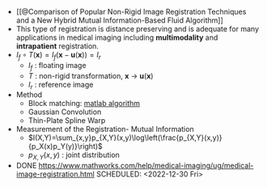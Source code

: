 - [[@Comparison of Popular Non-Rigid Image Registration Techniques and a New Hybrid Mutual Information-Based Fluid Algorithm]]
- This type of registration is distance preserving and is adequate for many applications in medical imaging including **multimodality** and **intrapatient** registration.
- $I_{f} \circ T(\mathbf{x})=I_{f}(\mathbf{x}-\mathbf{u}(\mathbf{x}))=I_{r}$
	- $I_f$ : floating image
	- $T$ : non-rigid transformation, $\mathbf{x}$ -> $\mathbf{u}(\mathbf{x})$
	- $I_r$ : reference image
- Method
	- Block matching: [matlab algorithm](https://www.mathworks.com/help/vision/ref/blockmatching.html?searchHighlight=block%20matching&s_tid=srchtitle_block%2520matching_1)
	- Gaussian Convolution
	- Thin-Plate Spline Warp
- Measurement of the Registration- Mutual Information
	- $I(X,Y)=\sum_{x,y}p_{X,Y}(x,y)\log\left(\frac{p_{X,Y}(x,y)}{p_X(x)p_Y(y)}\right)$
	- $p_{X,Y}(x,y)$  :  joint distribution
- DONE https://www.mathworks.com/help/medical-imaging/ug/medical-image-registration.html
  SCHEDULED: <2022-12-30 Fri>